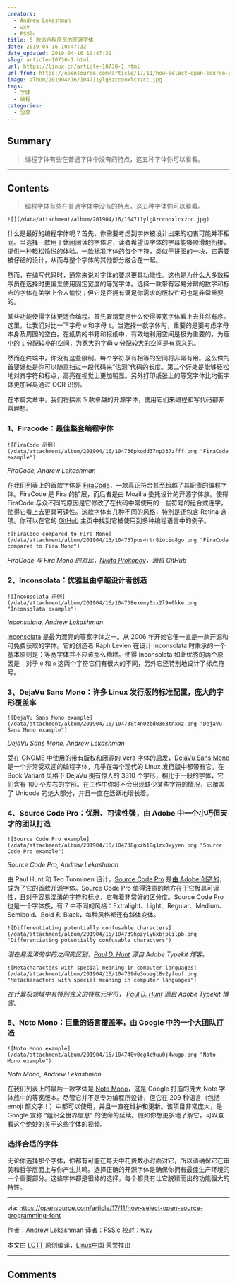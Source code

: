 ```yaml
---
creators:
  - Andrew Lekashman
  - wxy
  - FSSlc
title: 5 款适合程序员的开源字体
date: 2019-04-16 10:47:32
date_updated: 2019-04-16 10:47:32
slug: article-10730-1.html
url: https://linux.cn/article-10730-1.html
url_from: https://opensource.com/article/17/11/how-select-open-source-programming-font
image: album/201904/16/104711ylg8zccooxlcxzcc.jpg
tags:
  - 字体
  - 编程
categories:
  - 分享
---
```


## Summary

> 编程字体有些在普通字体中没有的特点，这五种字体你可以看看。

***

<!-- more -->

## Contents

> 
> 编程字体有些在普通字体中没有的特点，这五种字体你可以看看。
> 
> 
> 

`![](/data/attachment/album/201904/16/104711ylg8zccooxlcxzcc.jpg)`

什么是最好的编程字体呢？首先，你需要考虑到字体被设计出来的初衷可能并不相同。当选择一款用于休闲阅读的字体时，读者希望该字体的字母能够顺滑地衔接，提供一种轻松愉悦的体验。一款标准字体的每个字符，类似于拼图的一块，它需要被仔细的设计，从而与整个字体的其他部分融合在一起。

然而，在编写代码时，通常来说对字体的要求更具功能性。这也是为什么大多数程序员在选择时更偏爱使用固定宽度的等宽字体。选择一款带有容易分辨的数字和标点的字体在美学上令人愉悦；但它是否拥有满足你需求的版权许可也是非常重要的。

某些功能使得字体更适合编程。首先要清楚是什么使得等宽字体看上去井然有序。这里，让我们对比一下字母 `w` 和字母 `i`。当选择一款字体时，重要的是要考虑字母本身及周围的空白。在纸质的书籍和报纸中，有效地利用空间是极为重要的，为瘦小的 `i` 分配较小的空间，为宽大的字母 `w` 分配较大的空间是有意义的。

然而在终端中，你没有这些限制。每个字符享有相等的空间将非常有用。这么做的首要好处是你可以随意扫过一段代码来“估测”代码的长度。第二个好处是能够轻松地对齐字符和标点，高亮在视觉上更加明显。另外打印纸张上的等宽字体比均衡字体更加容易通过 OCR 识别。

在本篇文章中，我们将探索 5 款卓越的开源字体，使用它们来编程和写代码都非常理想。

### 1、Firacode：最佳整套编程字体

`![FiraCode 示例](/data/attachment/album/201904/16/104736pkgdd37np337zfff.png "FiraCode example")`

*FiraCode, Andrew Lekashman*

在我们列表上的首款字体是 [FiraCode](https://github.com/tonsky/FiraCode)，一款真正符合甚至超越了其职责的编程字体。FiraCode 是 Fira 的扩展，而后者是由 Mozilla 委托设计的开源字体族。使得 FiraCode 与众不同的原因是它修改了在代码中常使用的一些符号的组合或连字，使得它看上去更具可读性。这款字体有几种不同的风格，特别是还包含 Retina 选项。你可以在它的 [GitHub](https://github.com/tonsky/FiraCode) 主页中找到它被使用到多种编程语言中的例子。

`![FiraCode compared to Fira Mono](/data/attachment/album/201904/16/104737pus4rtr8iocio8go.png "FiraCode compared to Fira Mono")`

*FiraCode 与 Fira Mono 的对比，[Nikita Prokopov](https://github.com/tonsky/FiraCode)，源自 GitHub*

### 2、Inconsolata：优雅且由卓越设计者创造

`![Inconsolata 示例](/data/attachment/album/201904/16/104738exemy0xx2l9x0kke.png "Inconsolata example")`

*Inconsolata, Andrew Lekashman*

[Inconsolata](http://www.levien.com/type/myfonts/inconsolata.html) 是最为漂亮的等宽字体之一。从 2006 年开始它便一直是一款开源和可免费获取的字体。它的创造者 Raph Levien 在设计 Inconsolata 时秉承的一个基本原则是：等宽字体并不应该那么糟糕。使得 Inconsolata 如此优秀的两个原因是：对于 `0` 和 `o` 这两个字符它们有很大的不同，另外它还特别地设计了标点符号。

### 3、DejaVu Sans Mono：许多 Linux 发行版的标准配置，庞大的字形覆盖率

`![DejaVu Sans Mono example](/data/attachment/album/201904/16/104738t4n0zbd03e3tnxxz.png "DejaVu Sans Mono example")`

*DejaVu Sans Mono, Andrew Lekashman*

受在 GNOME 中使用的带有版权和闭源的 Vera 字体的启发，[DejaVu Sans Mono](https://dejavu-fonts.github.io/) 是一个非常受欢迎的编程字体，几乎在每个现代的 Linux 发行版中都带有它。在 Book Variant 风格下 DejaVu 拥有惊人的 3310 个字形，相比于一般的字体，它们含有 100 个左右的字形。在工作中你将不会出现缺少某些字符的情况，它覆盖了 Unicode 的绝大部分，并且一直在活跃地增长着。

### 4、Source Code Pro：优雅、可读性强，由 Adobe 中一个小巧但天才的团队打造

`![Source Code Pro example](/data/attachment/album/201904/16/104738gxzh18q1zx0xyyen.png "Source Code Pro example")`

*Source Code Pro, Andrew Lekashman*

由 Paul Hunt 和 Teo Tuominen 设计，[Source Code Pro](https://github.com/adobe-fonts/source-code-pro) 是[由 Adobe 创造的](https://blog.typekit.com/2012/09/24/source-code-pro/)，成为了它的首款开源字体。Source Code Pro 值得注意的地方在于它极具可读性，且对于容易混淆的字符和标点，它有着非常好的区分度。Source Code Pro 也是一个字体族，有 7 中不同的风格：Extralight、Light、Regular、Medium、Semibold、Bold 和 Black，每种风格都还有斜体变体。

`![Differentiating potentially confusable characters](/data/attachment/album/201904/16/104739hpzyly6xbjplilpb.png "Differentiating potentially confusable characters")`

*潜在易混淆的字符之间的区别，[Paul D. Hunt](https://blog.typekit.com/2012/09/24/source-code-pro/) 源自 Adobe Typekit 博客。*

`![Metacharacters with special meaning in computer languages](/data/attachment/album/201904/16/104739de3oozgl8v2yfuuf.png "Metacharacters with special meaning in computer languages")`

*在计算机领域中有特别含义的特殊元字符， [Paul D. Hunt](https://blog.typekit.com/2012/09/24/source-code-pro/) 源自 Adobe Typekit 博客。*

### 5、Noto Mono：巨量的语言覆盖率，由 Google 中的一个大团队打造

`![Noto Mono example](/data/attachment/album/201904/16/104740v0cg4c9uu0j4wugp.png "Noto Mono example")`

*Noto Mono, Andrew Lekashman*

在我们列表上的最后一款字体是 [Noto Mono](https://www.google.com/get/noto/#mono-mono)，这是 Google 打造的庞大 Note 字体族中的等宽版本。尽管它并不是专为编程所设计，但它在 209 种语言（包括 emoji 颜文字！）中都可以使用，并且一直在维护和更新。该项目非常庞大，是 Google 宣称 “组织全世界信息” 的使命的延续。假如你想更多地了解它，可以查看这个绝妙的[关于这些字体的视频](https://www.youtube.com/watch?v=AAzvk9HSi84)。

### 选择合适的字体

无论你选择那个字体，你都有可能在每天中花费数小时面对它，所以请确保它在审美和哲学层面上与你产生共鸣。选择正确的开源字体是确保你拥有最佳生产环境的一个重要部分。这些字体都是很棒的选择，每个都具有让它脱颖而出的功能强大的特性。

---

via: <https://opensource.com/article/17/11/how-select-open-source-programming-font>

作者：[Andrew Lekashman](https://opensource.com) 译者：[FSSlc](https://github.com/FSSlc) 校对：[wxy](https://github.com/wxy)

本文由 [LCTT](https://github.com/LCTT/TranslateProject) 原创编译，[Linux中国](https://linux.cn/) 荣誉推出

***

## Comments
